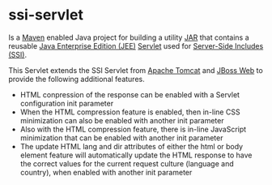 ssi-servlet
===========

Is a [Maven](http://maven.apache.org/) enabled Java project for building a utility [JAR](http://en.wikipedia.org/wiki/JAR_\(file_format\)) that contains a reusable [Java Enterprise Edition (JEE)](http://en.wikipedia.org/wiki/Java_EE) [Servlet](http://en.wikipedia.org/wiki/Java_Servlet) used for [Server-Side Includes (SSI)](http://en.wikipedia.org/wiki/Server_Side_Includes).

This Servlet extends the SSI Servlet from [Apache Tomcat](http://tomcat.apache.org/tomcat-5.5-doc/ssi-howto.html) and [JBoss Web](https://www.jboss.org/jbossweb/introduction) to provide the following additional features.

* HTML conpression of the response can be enabled with a Servlet configuration init parameter
* When the HTML compression feature is enabled, then in-line CSS minimization can also be enabled with another init parameter
* Also with the HTML compression feature, there is in-line JavaScript minimization that can be enabled with another init parameter
* The update HTML lang and dir attributes of either the html or body element feature will automatically update the HTML response to have the correct values for the current request culture (language and country), when enabled with another init parameter
